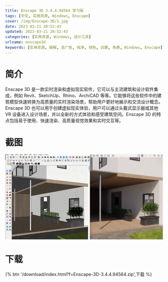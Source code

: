 ```yaml
---
title: Enscape 3D 3.4.4.94564 学习版
tags: [中文, 实用资源, Windows, Enscape]
cover: /img/Enscape-3D/1.jpg
date: 2023-03-21 20:52:43
updated: 2023-03-21 20:52:43
categories: [实用资源, Windows, 设计工具]
urlname: enscape3d
keywords: [实用资源, 破解, 去广告, 纯净, 绿色, 白嫖, 免费, Windows, Enscape]
---
```


# 简介

Enscape 3D 是一款实时渲染和虚拟现实软件，它可以与主流建筑和设计软件集成，例如 Revit、SketchUp、Rhino、ArchiCAD 等等。它能够将这些软件中的建筑模型快速转换为高质量的实时渲染场景，帮助用户更好地展示和交流设计概念。Enscape 3D 也可以用于创建虚拟现实体验，用户可以通过头戴式显示器或其他 VR 设备进入设计场景，并以全新的方式体验和感受建筑空间。Enscape 3D 的特点包括易于使用、快速渲染、高质量视觉效果和实时交互等。

# 截图

![](/img/Enscape-3D/2.jpg)

# 下载

{% btn '/download/index.html?f=Enscape-3D-3.4.4.94564.zip',下载 %}
